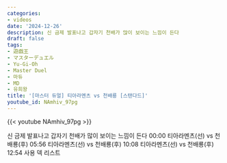 ```yaml
---
categories:
- videos
date: '2024-12-26'
description: 신 금제 발표나고 갑자기 천배가 많이 보이는 느낌이 든다
draft: false
tags:
- 遊戯王
- マスターデュエル
- Yu-Gi-Oh
- Master Duel
- 마듀
- MD
- 유희왕
title: '[마스터 듀얼] 티아라멘츠 vs 천배룡 [스탠다드]'
youtube_id: NAmhiv_97pg
---
```



{{< youtube NAmhiv_97pg >}}

신 금제 발표나고 갑자기 천배가 많이 보이는 느낌이 든다
00:00 티아라멘츠(선) vs 천배룡(후)
05:56 티아라멘츠(선) vs 천배룡(후)
10:08 티아라멘츠(선) vs 천배룡(후)
12:54 사용 덱 리스트